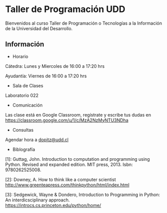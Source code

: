 # Taller de Programación UDD

Bienvenidos al curso Taller de Programación o Tecnologías a la Información de la Universidad del Desarrollo.

## Información

* Horario

Cátedra: Lunes y Miercoles de 16:00 a 17:20 hrs

Ayudantía: Viernes de 16:00 a 17:20 hrs

* Sala de Clases

Laboratorio 022

* Comunicación

Las clase está en Google Classroom, regístrate y escribe tus dudas en https://classroom.google.com/u/1/c/MzA2NzMyNTU3NDha

* Consultas

Agendar hora a dopitz@udd.cl

* Biblografía

[1]: Guttag, John. Introduction to computation and programming using Python. Revised and expanded edition. MIT press, 2013. Isbn: 9780262525008.

[2]: Downey, A. How to think like a computer scientist http://www.greenteapress.com/thinkpython/html/index.html

[3]: Sedgewick, Wayne & Dondero, Introduction to Programming in Python: An interdicsciplinary approach. https://introcs.cs.princeton.edu/python/home/
